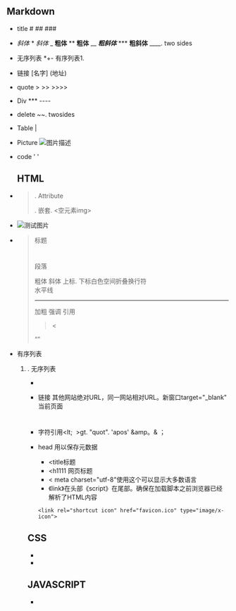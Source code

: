 ## Markdown

* title  # ## ###

* *斜体*  *          _斜体_  _           **粗体**  **      __粗体__   __         ***粗斜体***  ***        ____粗斜体____  ____.  two sides

* 无序列表 *+-     有序列表1.

* 链接 [名字]  (地址)     <address>

* quote >   >>   >>>>

* Div *** ----

* delete ~~. twosides

* Table |

* Picture  ![图片描述](图片地址)

* code ' '

  ## HTML

* ><p></p>.   Attribute <p lang="en-us"></p>.  嵌套.  <空元素img>

* <img src="images/firefox-icon.png" alt="测试图片">

* > 标题<h1></h1>段落<p></p>粗体<b></b> 斜体<i></i> 上标<sup></sup>. 下标<sub></sub>白色空间折叠换行符<br />水平线<hr /> 加粗<strong></strong> 强调<em></em> 引用<blockquote>   < </blockquote><q></q>

* 有序列表<ol><li>. 无序列表<ul><li>

* 链接 <a herf="这是链接"></a> 其他网站绝对URL，同一网站相对URL。新窗口target="_blank" <a herf="这是链接" target="_blank" ></a> 当前页面<h1 id="top"><a herf="#top">

* 字符引用<It;     >gt.     "quot".      'apos'   &amp。&  ；

* head 用以保存元数据

  * <title标题
  * <h1111       网页标题
  * < meta charset="utf-8"使用这个可以显示大多数语言
  * 《link》在头部《script》在尾部。确保在加载脚本之前浏览器已经解析了HTML内容

  ```
  <link rel="shortcut icon" href="favicon.ico" type="image/x-icon">
  
  ```

## CSS

* 
* 

## JAVASCRIPT

* 
